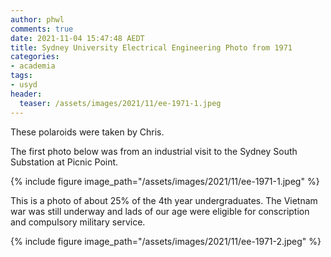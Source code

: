 ```yaml
---
author: phwl
comments: true
date: 2021-11-04 15:47:48 AEDT
title: Sydney University Electrical Engineering Photo from 1971
categories:
- academia
tags:
- usyd
header:
  teaser: /assets/images/2021/11/ee-1971-1.jpeg
---
```

These polaroids were taken by Chris. 

The first photo below was from an industrial visit to the Sydney South Substation at Picnic Point.

{% include figure image_path="/assets/images/2021/11/ee-1971-1.jpeg" %}

This is a photo of about 25% of the 4th year undergraduates. The Vietnam war was still underway and lads of our age were eligible for conscription and compulsory 
military service.

{% include figure image_path="/assets/images/2021/11/ee-1971-2.jpeg" %}

